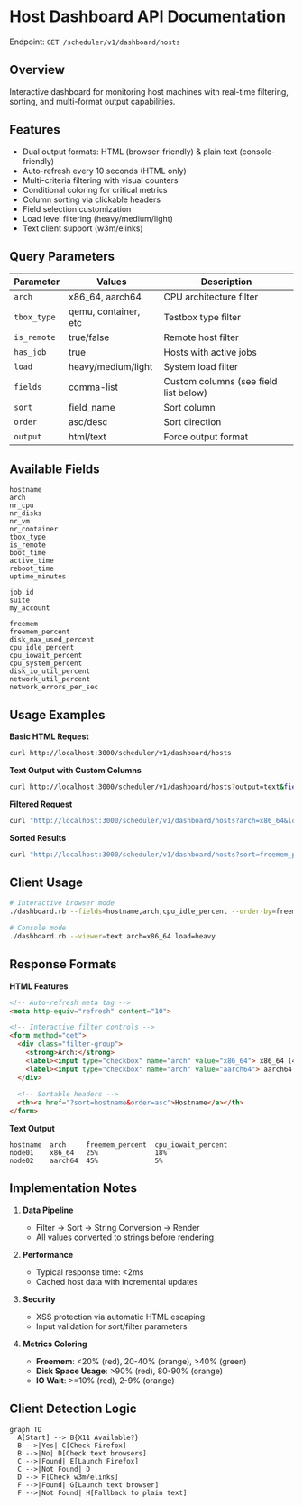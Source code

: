 # Host Dashboard API Documentation

Endpoint: `GET /scheduler/v1/dashboard/hosts`

## Overview
Interactive dashboard for monitoring host machines with real-time filtering, sorting, and multi-format output capabilities.

## Features
- Dual output formats: HTML (browser-friendly) & plain text (console-friendly)
- Auto-refresh every 10 seconds (HTML only)
- Multi-criteria filtering with visual counters
- Conditional coloring for critical metrics
- Column sorting via clickable headers
- Field selection customization
- Load level filtering (heavy/medium/light)
- Text client support (w3m/elinks)

## Query Parameters

| Parameter   | Values                     | Description                     |
|-------------|----------------------------|---------------------------------|
| `arch`      | x86_64, aarch64            | CPU architecture filter         |
| `tbox_type` | qemu, container, etc       | Testbox type filter             |
| `is_remote` | true/false                 | Remote host filter              |
| `has_job`   | true                       | Hosts with active jobs          |
| `load`      | heavy/medium/light         | System load filter              |
| `fields`    | comma-list                 | Custom columns (see field list below) |
| `sort`      | field_name                 | Sort column                     |
| `order`     | asc/desc                   | Sort direction                  |
| `output`    | html/text                  | Force output format             |

## Available Fields
```plaintext
hostname
arch
nr_cpu
nr_disks
nr_vm
nr_container
tbox_type
is_remote
boot_time
active_time
reboot_time
uptime_minutes

job_id
suite
my_account

freemem
freemem_percent
disk_max_used_percent
cpu_idle_percent
cpu_iowait_percent
cpu_system_percent
disk_io_util_percent
network_util_percent
network_errors_per_sec
```

## Usage Examples

**Basic HTML Request**
```bash
curl http://localhost:3000/scheduler/v1/dashboard/hosts
```

**Text Output with Custom Columns**
```bash
curl http://localhost:3000/scheduler/v1/dashboard/hosts?output=text&fields=hostname,arch,load
```

**Filtered Request**
```bash
curl "http://localhost:3000/scheduler/v1/dashboard/hosts?arch=x86_64&load=heavy&has_job=true"
```

**Sorted Results**
```bash
curl "http://localhost:3000/scheduler/v1/dashboard/hosts?sort=freemem_percent&order=desc"
```

## Client Usage
```bash
# Interactive browser mode
./dashboard.rb --fields=hostname,arch,cpu_idle_percent --order-by=freemem_percent:desc

# Console mode
./dashboard.rb --viewer=text arch=x86_64 load=heavy
```

## Response Formats

**HTML Features**
```html
<!-- Auto-refresh meta tag -->
<meta http-equiv="refresh" content="10">

<!-- Interactive filter controls -->
<form method="get">
  <div class="filter-group">
    <strong>Arch:</strong>
    <label><input type="checkbox" name="arch" value="x86_64"> x86_64 (42)</label>
    <label><input type="checkbox" name="arch" value="aarch64"> aarch64 (15)</label>
  </div>
  
  <!-- Sortable headers -->
  <th><a href="?sort=hostname&order=asc">Hostname</a></th>
</form>
```

**Text Output**
```plaintext
hostname  arch     freemem_percent  cpu_iowait_percent
node01    x86_64   25%              18%
node02    aarch64  45%              5% 
```

## Implementation Notes
1. **Data Pipeline**
   - Filter → Sort → String Conversion → Render
   - All values converted to strings before rendering

2. **Performance**
   - Typical response time: <2ms
   - Cached host data with incremental updates

3. **Security**
   - XSS protection via automatic HTML escaping
   - Input validation for sort/filter parameters

4. **Metrics Coloring**
   - **Freemem**: <20% (red), 20-40% (orange), >40% (green)
   - **Disk Space Usage**: >90% (red), 80-90% (orange)
   - **IO Wait**: >=10% (red), 2-9% (orange)

## Client Detection Logic
```mermaid
graph TD
  A[Start] --> B{X11 Available?}
  B -->|Yes| C[Check Firefox]
  B -->|No| D[Check text browsers]
  C -->|Found| E[Launch Firefox]
  C -->|Not Found| D
  D --> F[Check w3m/elinks]
  F -->|Found| G[Launch text browser]
  F -->|Not Found| H[Fallback to plain text]
```
